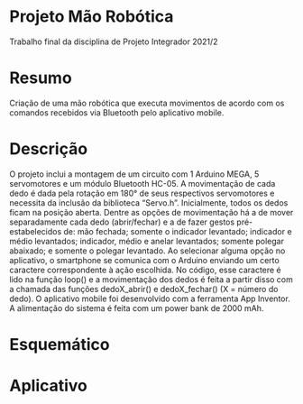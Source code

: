 # Projeto Mão Robótica
Trabalho final da disciplina de Projeto Integrador 2021/2

# Resumo
Criação de uma mão robótica que executa movimentos de acordo com os comandos recebidos via Bluetooth pelo aplicativo mobile.

# Descrição
O projeto inclui a montagem de um circuito com 1 Arduino MEGA, 5 servomotores e um módulo Bluetooth HC-05. 
A movimentação de cada dedo é dada pela rotação em 180° de seus respectivos servomotores e necessita da inclusão da biblioteca “Servo.h”. Inicialmente, todos os dedos ficam na posição aberta. Dentre as opções de movimentação há a de mover separadamente cada dedo (abrir/fechar) e a de fazer gestos pré-estabelecidos de: mão fechada; somente o indicador levantado; indicador e médio levantados; indicador, médio e anelar levantados; somente polegar abaixado; e somente o polegar levantado. Ao selecionar alguma opção no aplicativo, o smartphone se comunica com o Arduino enviando um certo caractere correspondente à ação escolhida. No código, esse caractere é lido na função loop() e a movimentação dos dedos é feita a partir disso com a chamada das funções dedoX_abrir() e dedoX_fechar() (X = número do dedo). 
O aplicativo mobile foi desenvolvido com a ferramenta App Inventor.
A alimentação do sistema é feita com um power bank de 2000 mAh.

# Esquemático

# Aplicativo
